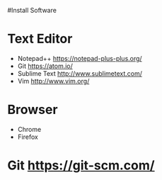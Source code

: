 #Install Software
# Text Editor 
* Notepad++ https://notepad-plus-plus.org/
* Git https://atom.io/
* Sublime Text http://www.sublimetext.com/
* Vim http://www.vim.org/
# Browser
* Chrome 
* Firefox
# Git https://git-scm.com/

